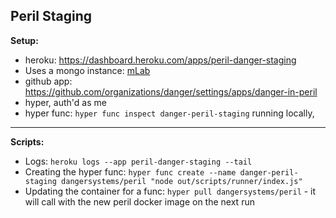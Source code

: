 ## Peril Staging

**Setup:**

* heroku: https://dashboard.heroku.com/apps/peril-danger-staging
* Uses a mongo instance: [mLab](https://dashboard.heroku.com/apps/peril-danger-staging/resources?justInstalledAddonServiceId=3dfb031f-23f4-4123-856f-5cb95ecdadc9)
* github app: https://github.com/organizations/danger/settings/apps/danger-in-peril
* hyper, auth'd as me
* hyper func: `hyper func inspect danger-peril-staging` running locally,

---

**Scripts:**

* Logs: `heroku logs --app peril-danger-staging --tail`
* Creating the hyper func: `hyper func create --name danger-peril-staging dangersystems/peril "node out/scripts/runner/index.js"`
* Updating the container for a func: `hyper pull dangersystems/peril` - it will call with the new peril docker image on the next run
